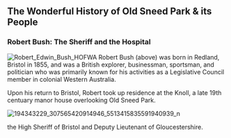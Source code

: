## The Wonderful History of Old Sneed Park & its People

### Robert Bush: The Sheriff and the Hospital 

![Robert_Edwin_Bush_HOFWA](https://user-images.githubusercontent.com/74665965/120626353-7e4cdf80-c45a-11eb-9f6e-ed3107cbb3e0.jpg)
Robert Bush (above) was born in Redland, Bristol in 1855, and was a British explorer, businessman, sportsman, and politician who was primarily known for his activities as a Legislative Council member in colonial Western Australia. 

Upon his return to Bristol, Robert took up residence at the Knoll, a late 19th centuary manor house overlooking Old Sneed Park. 

![194343229_307565420914946_5513415835591940939_n](https://user-images.githubusercontent.com/74665965/120625872-01216a80-c45a-11eb-8755-901cd471c938.jpg)


the High Sheriff of Bristol and Deputy Lieutenant of Gloucestershire.

